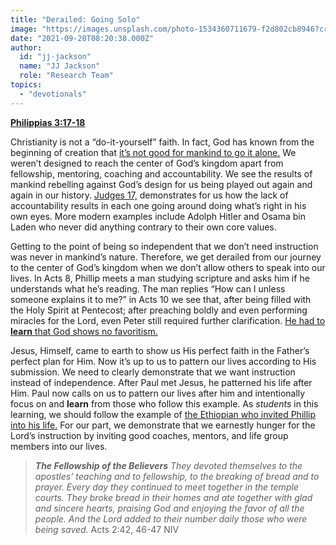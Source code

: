 ```yaml
---
title: "Derailed: Going Solo"
image: "https://images.unsplash.com/photo-1534360711679-f2d802cb8946?crop=entropy&cs=srgb&fm=jpg&ixid=Mnw5NjYxfDB8MXxzZWFyY2h8MTB8fFRydXRofGVufDB8fHx8MTYxODIzNjM3Mw&ixlib=rb-1.2.1&q=85"
date: "2021-09-20T08:20:38.000Z"
author:
  id: "jj-jackson"
  name: "JJ Jackson"
  role: "Research Team"
topics:
  - "devotionals"
---
```

[**Philippias 3:17-18**][1]

Christianity is not a “do-it-yourself” faith. In fact, God has known from the beginning of creation that [it’s not good for mankind to go it alone.][2] We weren’t designed to reach the center of God’s kingdom apart from fellowship, mentoring, coaching and accountability. We see the results of mankind rebelling against God’s design for us being played out again and again in our history. [Judges 17,][3] demonstrates for us how the lack of accountability results in each one going around doing what’s right in his own eyes. More modern examples include Adolph Hitler and Osama bin Laden who never did anything contrary to their own core values.

Getting to the point of being so independent that we don’t need instruction was never in mankind’s nature. Therefore, we get derailed from our journey to the center of God’s kingdom when we don’t allow others to speak into our lives. In Acts 8, Phillip meets a man studying scripture and asks him if he understands what he’s reading. The man replies “How can I unless someone explains it to me?” in Acts 10 we see that, after being filled with the Holy Spirit at Pentecost; after preaching boldly and even performing miracles for the Lord, even Peter still required further clarification. [He had to **learn** that God shows no favoritism.][4]

Jesus, Himself, came to earth to show us His perfect faith in the Father’s perfect plan for Him. Now it’s up to us to pattern our lives according to His submission. We need to clearly demonstrate that we want instruction instead of independence. After Paul met Jesus, he patterned his life after Him. Paul now calls on us to pattern our lives after him and intentionally focus on and **learn** from those who follow this example. As _students_ in this learning, we should follow the example of [the Ethiopian who invited Phillip into his life.][5] For our part, we demonstrate that we earnestly hunger for the Lord’s instruction by inviting good coaches, mentors, and life group members into our lives.

> _**The Fellowship of the Believers**
They devoted themselves to the apostles’ teaching and to fellowship, to the breaking of bread and to prayer.
Every day they continued to meet together in the temple courts. They broke bread in their homes and ate together with glad and sincere hearts, praising God and enjoying the favor of all the people. And the Lord added to their number daily those who were being saved._ Acts 2:42, 46-47 NIV

[1]: https://www.biblegateway.com/passage/?search=Philippians+3%3A17-18&version=NLT
[2]: https://biblehub.com/niv/genesis/2-18.htm
[3]: https://biblehub.com/bsb/judges/17.htm
[4]: https://biblehub.com/acts/10-34.htm
[5]: https://biblehub.com/acts/8-31.htm
